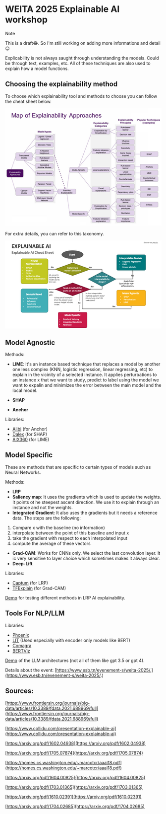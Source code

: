 # WEITA 2025 Explainable AI workshop
> [!NOTE]
> This is a draft😂. So I'm still working on adding more informations and detail😉

Explicability is not always saught through understanding the models. Could be through text, examples, etc. All of these techniques are also used to explain how a model functions.

## Choosing the explainability method
To choose which explainability tool and methods to choose you can follow the cheat sheet below.

![Taxonomy of the explainability framework](images/fdata-04-688969-g002.jpg)

For extra details, you can refer to this taxonomy.

![Cheat sheet on how to choose the explainability method](images/explainable-ai-slide1.png)

## Model Agnostic

Methods:
- **LIME**: It's an instance based technique that replaces a model by another one less complex (KNN, logistic regression, linear regressing, etc) to explain in the vicinity of a selected instance. It applies perturbations to an instance x that we want to study, predict to label using the model we want to expalin and minimizes the error between the main model and the local model.

- **SHAP**
- **Anchor**

Libraries:
- [Alibi](https://docs.seldon.io/projects/alibi/en/latest/) (for Anchor)
- [Dalex](https://dalex.drwhy.ai/) (for SHAP)
- [AIX360](https://aix360.readthedocs.io/en/latest/) (for LIME)

## Model Specific

These are methods that are specific to certain types of models such as Neural Networks.

Methods:
- **LRP**
- **Saliency map**: It uses the gradients which is used to update the weights. It points ot he steepest ascent direction. We use it to explain through an instance and not the weights.
- **Integrated Gradient**: It also uses the gradients but it needs a reference data.
The steps are the following:
1. Compare x with the baseline (no information)
2. interpolate between the point of this baseline and input x
3. take the gradient with respect to each interpolated input
4. compute the average of these vectors
- **Grad-CAM**: Works for CNNs only. We select the last convolution layer. It ic very sensitive to layer choice which sometimes makes it always clear.
- **Deep-Lift**

Libraries:
- [Captum](https://captum.ai/docs/introduction) (for LRP)
- [TFExplain](https://tf-explain.readthedocs.io/en/latest/) (for Grad-CAM)


[Demo](https://lrpserver.hhi.fraunhofer.de/) for testing different methods in LRP AI explainability.

## Tools For NLP/LLM

Libraries:
- [Phoenix](https://phoenix.arize.com/)
- [LIT](https://github.com/PAIR-code/lit) (Used especially with encoder only models like BERT)
- [Comagra](https://github.com/FlorianDietz/comgra)
- [BERTViz](https://github.com/jessevig/bertviz)

[Demo](https://bbycroft.net/llm) of the LLM architectures (not all of them like gpt 3.5 or gpt 4).

Details about the event: [https://www.esb.tn/evenement-s/weita-2025/.](https://www.esb.tn/evenement-s/weita-2025/.)

## Sources:
[https://www.frontiersin.org/journals/big-data/articles/10.3389/fdata.2021.688969/full](https://www.frontiersin.org/journals/big-data/articles/10.3389/fdata.2021.688969/full)

[https://www.collidu.com/presentation-explainable-ai](https://www.collidu.com/presentation-explainable-ai)

[https://arxiv.org/pdf/1602.04938](https://arxiv.org/pdf/1602.04938)

[https://arxiv.org/pdf/1705.07874](https://arxiv.org/pdf/1705.07874)

[https://homes.cs.washington.edu/~marcotcr/aaai18.pdf](https://homes.cs.washington.edu/~marcotcr/aaai18.pdf)

[https://arxiv.org/pdf/1604.00825](https://arxiv.org/pdf/1604.00825)

[https://arxiv.org/pdf/1703.01365](https://arxiv.org/pdf/1703.01365)

[https://arxiv.org/pdf/1610.02391](https://arxiv.org/pdf/1610.02391)

[https://arxiv.org/pdf/1704.02685](https://arxiv.org/pdf/1704.02685)